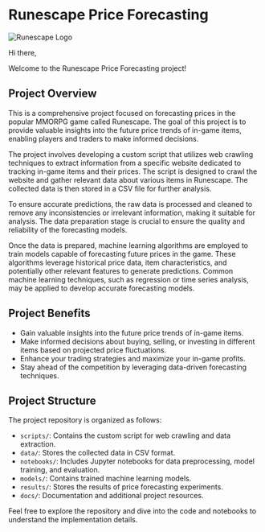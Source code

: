 # Runescape Price Forecasting 

![Runescape Logo](https://www.runescape.com/img/rsp777/social-share-fb.jpg?1)


Hi there,

Welcome to the Runescape Price Forecasting project!

## Project Overview

This is a comprehensive project focused on forecasting prices in the popular MMORPG game called Runescape. The goal of this project is to provide valuable insights into the future price trends of in-game items, enabling players and traders to make informed decisions.

The project involves developing a custom script that utilizes web crawling techniques to extract information from a specific website dedicated to tracking in-game items and their prices. The script is designed to crawl the website and gather relevant data about various items in Runescape. The collected data is then stored in a CSV file for further analysis.

To ensure accurate predictions, the raw data is processed and cleaned to remove any inconsistencies or irrelevant information, making it suitable for analysis. The data preparation stage is crucial to ensure the quality and reliability of the forecasting models.

Once the data is prepared, machine learning algorithms are employed to train models capable of forecasting future prices in the game. These algorithms leverage historical price data, item characteristics, and potentially other relevant features to generate predictions. Common machine learning techniques, such as regression or time series analysis, may be applied to develop accurate forecasting models.

## Project Benefits

- Gain valuable insights into the future price trends of in-game items.
- Make informed decisions about buying, selling, or investing in different items based on projected price fluctuations.
- Enhance your trading strategies and maximize your in-game profits.
- Stay ahead of the competition by leveraging data-driven forecasting techniques.

## Project Structure

The project repository is organized as follows:

- `scripts/`: Contains the custom script for web crawling and data extraction.
- `data/`: Stores the collected data in CSV format.
- `notebooks/`: Includes Jupyter notebooks for data preprocessing, model training, and evaluation.
- `models/`: Contains trained machine learning models.
- `results/`: Stores the results of price forecasting experiments.
- `docs/`: Documentation and additional project resources.

Feel free to explore the repository and dive into the code and notebooks to understand the implementation details.
